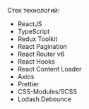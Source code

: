 Стек технологий:
- ReactJS
- TypeScript
- Redux Toolkit 
- React Pagination
- React Router v6
- React Hooks
- React Content Loader
- Axios
- Prettier
- CSS-Modules/SCSS
- Lodash.Debounce
